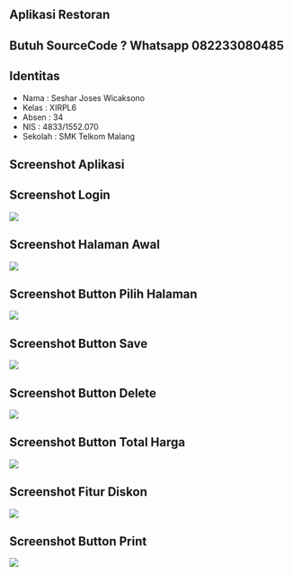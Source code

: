 ## Aplikasi Restoran

## Butuh SourceCode ? Whatsapp 082233080485

## Identitas
* Nama  : Seshar Joses Wicaksono
* Kelas : XIRPL6
* Absen : 34
* NIS   : 4833/1552.070
* Sekolah : SMK Telkom Malang

## Screenshot Aplikasi

## Screenshot Login
<img src="https://cloud.githubusercontent.com/assets/21971567/23950072/59ebb218-09bc-11e7-9d16-0febef045f37.png"/>

## Screenshot Halaman Awal 
<img src="https://cloud.githubusercontent.com/assets/21971567/23950071/59eafbd4-09bc-11e7-84aa-64ad8a00de2f.png"/>

## Screenshot Button Pilih Halaman
<img src="https://cloud.githubusercontent.com/assets/21971567/23950073/5a20ae00-09bc-11e7-8df4-e2e8f4bceb7d.png"/>

## Screenshot Button Save
<img src="https://cloud.githubusercontent.com/assets/21971567/23950074/5a6877ee-09bc-11e7-8978-337107b776f4.png"/>

## Screenshot Button Delete
<img src="https://cloud.githubusercontent.com/assets/21971567/23950076/5a6f643c-09bc-11e7-9e23-d502f9980870.png"/>

## Screenshot Button Total Harga
<img src="https://cloud.githubusercontent.com/assets/21971567/23950075/5a70228c-09bc-11e7-84aa-11e493148434.png"/>

## Screenshot Fitur Diskon
<img src="https://cloud.githubusercontent.com/assets/21971567/23950150/90ad4bb8-09bc-11e7-8eb6-792b78e793d2.png"/>

## Screenshot Button Print
<img src="https://cloud.githubusercontent.com/assets/21971567/23950151/90b3df28-09bc-11e7-96f0-f77a433cd450.png"/>
